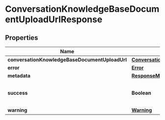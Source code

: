 

# ConversationKnowledgeBaseDocumentUploadUrlResponse


## Properties

| Name | Type | Description | Notes |
|------------ | ------------- | ------------- | -------------|
|**conversationKnowledgeBaseDocumentUploadUrl** | [**ConversationKnowledgeBaseDocumentUploadUrl**](ConversationKnowledgeBaseDocumentUploadUrl.md) |  |  [optional] |
|**error** | [**Error**](Error.md) |  |  [optional] |
|**metadata** | [**ResponseMetadata**](ResponseMetadata.md) |  |  [optional] |
|**success** | **Boolean** | Indicates if API call was successful |  [optional] |
|**warning** | [**Warning**](Warning.md) |  |  [optional] |



